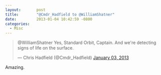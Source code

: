 ```yaml
---
layout:       post
title:        "@Cmdr_Hadfield to @WilliamShatner"
date:         2013-01-04 10:42:59 -0800
categories:
  - Misc
---
```


<blockquote class="twitter-tweet"><p>@WilliamShatner Yes, Standard Orbit, Captain. And we're detecting signs of life on the surface.</p>&mdash; Chris Hadfield (@Cmdr_Hadfield) <a href="https://twitter.com/Cmdr_Hadfield/status/286948264236945408">January 03, 2013</a></blockquote>
<script async src="//platform.twitter.com/widgets.js" charset="utf-8"></script>

Amazing.
